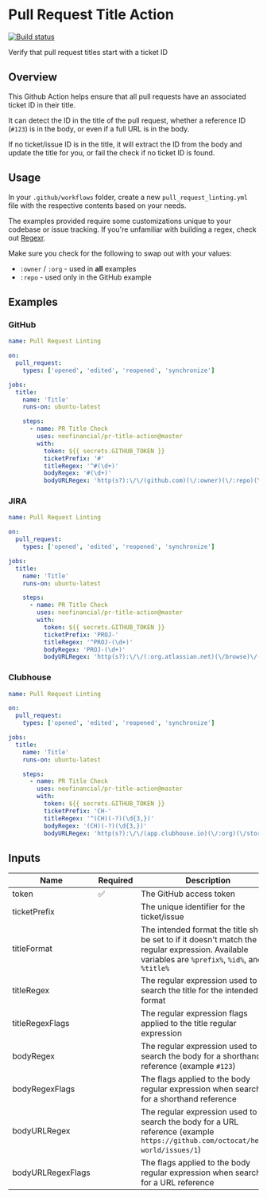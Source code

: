 # Pull Request Title Action

[![Build status](https://github.com/neofinancial/pr-title-action/workflows/CI/badge.svg)](https://github.com/neofinancial/pr-title-action/actions)

Verify that pull request titles start with a ticket ID

## Overview

This Github Action helps ensure that all pull requests have an associated ticket ID in their title.

It can detect the ID in the title of the pull request, whether a reference ID (`#123`) is in the body, or even if a full URL is in the body.

If no ticket/issue ID is in the title, it will extract the ID from the body and update the title for you, or fail the check if no ticket ID is found.

## Usage

In your `.github/workflows` folder, create a new `pull_request_linting.yml` file with the respective contents based on your needs.

The examples provided require some customizations unique to your codebase or issue tracking. If you're unfamiliar with building a regex, check out [Regexr](https://regexr.com/).

Make sure you check for the following to swap out with your values:

- `:owner` / `:org` - used in **all** examples
- `:repo` - used only in the GitHub example

## Examples

### GitHub

```yml
name: Pull Request Linting

on:
  pull_request:
    types: ['opened', 'edited', 'reopened', 'synchronize']

jobs:
  title:
    name: 'Title'
    runs-on: ubuntu-latest

    steps:
      - name: PR Title Check
        uses: neofinancial/pr-title-action@master
        with:
          token: ${{ secrets.GITHUB_TOKEN }}
          ticketPrefix: '#'
          titleRegex: '^#(\d+)'
          bodyRegex: '#(\d+)'
          bodyURLRegex: 'http(s?):\/\/(github.com)(\/:owner)(\/:repo)(\/issues)\/\d+'
```

### JIRA

```yml
name: Pull Request Linting

on:
  pull_request:
    types: ['opened', 'edited', 'reopened', 'synchronize']

jobs:
  title:
    name: 'Title'
    runs-on: ubuntu-latest

    steps:
      - name: PR Title Check
        uses: neofinancial/pr-title-action@master
        with:
          token: ${{ secrets.GITHUB_TOKEN }}
          ticketPrefix: 'PROJ-'
          titleRegex: '^PROJ-(\d+)'
          bodyRegex: 'PROJ-(\d+)'
          bodyURLRegex: 'http(s?):\/\/(:org.atlassian.net)(\/browse)\/(PROJ\-)\d+'
```

### Clubhouse

```yml
name: Pull Request Linting

on:
  pull_request:
    types: ['opened', 'edited', 'reopened', 'synchronize']

jobs:
  title:
    name: 'Title'
    runs-on: ubuntu-latest

    steps:
      - name: PR Title Check
        uses: neofinancial/pr-title-action@master
        with:
          token: ${{ secrets.GITHUB_TOKEN }}
          ticketPrefix: 'CH-'
          titleRegex: '^(CH)(-?)(\d{3,})'
          bodyRegex: '(CH)(-?)(\d{3,})'
          bodyURLRegex: 'http(s?):\/\/(app.clubhouse.io)(\/:org)(\/story)\/\d+'
```

</details>

## Inputs

| Name              | Required | Description                                                                                                                                          | default               |
| ----------------- | -------- | ---------------------------------------------------------------------------------------------------------------------------------------------------- | --------------------- |
| token             | ✅       | The GitHub access token                                                                                                                              |                       |
| ticketPrefix      |          | The unique identifier for the ticket/issue                                                                                                           | #                     |
| titleFormat       |          | The intended format the title should be set to if it doesn't match the regular expression. Available variables are `%prefix%`, `%id%`, and `%title%` | %prefix%%id%: %title% |
| titleRegex        |          | The regular expression used to search the title for the intended format                                                                              | ^#(\d+)               |
| titleRegexFlags   |          | The regular expression flags applied to the title regular expression                                                                                 | gi                    |
| bodyRegex         |          | The regular expression used to search the body for a shorthand reference (example `#123`)                                                            | #(\d+)                |
| bodyRegexFlags    |          | The flags applied to the body regular expression when searching for a shorthand reference                                                            | gim                   |
| bodyURLRegex      |          | The regular expression used to search the body for a URL reference (example `https://github.com/octocat/hello-world/issues/1`)                       |                       |
| bodyURLRegexFlags |          | The flags applied to the body regular expression when searching for a URL reference                                                                  | gim                   |
